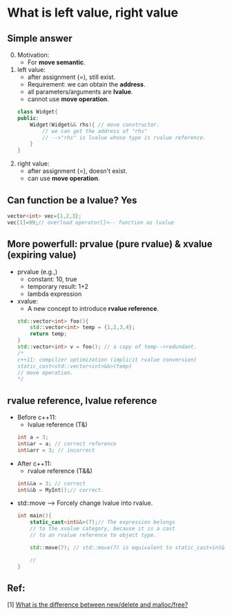 # What is left value, right value

## Simple answer
0. Motivation:
    - For **move semantic**.
1. left value:
    - after assignment (=), still exist.
    - Requirement: we can obtain the **address**.
    - all parameters/arguments are **lvalue**. 
    - cannot use **move operation**.
    ~~~c++
    class Widget{
    public:
        Widget(Widget&& rhs){ // move constructor.
            // we can get the address of "rhs"
            // -->"rhs" is lvalue whose type is rvalue reference.
        }
    }
    ~~~
2. right value:
    - after assignment (=), doesn't exist.
    - can use **move operation**.

## Can function be a lvalue? Yes
~~~c++
vector<int> vec={1,2,3};
vec[1]=99;// overload operator[]<-- function as lvalue
~~~

## More powerfull: prvalue (pure rvalue) & xvalue (expiring value)
- prvalue (e.g.,)
    - constant: 10, true
    - temporary result: 1+2
    - lambda expression
- xvalue:
    - A new concept to introduce **rvalue reference**.
    ~~~c++
    std::vector<int> foo(){
        std::vector<int> temp = {1,2,3,4};
        return temp;
    }
    std::vector<int> v = foo(); // a copy of temp-->redundant.
    /*
    c++11: compilier optimization (implicit rvalue conversion)
    static_cast<std::vector<int>&&>(temp)
    // move operation.
    */
    ~~~
## rvalue reference, lvalue reference
- Before c++11:
    - lvalue reference (T&)
    ~~~c++
    int a = 3;
    int&ar = a; // correct reference
    int&arr = 3; // incorrect
    ~~~
- After c++11:
    - rvalue reference (T&&)
    ~~~c++
    int&&a = 3; // correct
    int&&b = MyInt();// correct.
    ~~~
- std::move --> Forcely change lvalue into rvalue.
    ~~~c++
    int main(){
        static_cast<int&&>(7);// The expression belongs
        // to the xvalue category, because it is a cast 
        // to an rvalue reference to object type.

        std::move(7); // std::move(7) is equivalent to static_cast<int&&>(7).

        // 
    }
    ~~~

## Ref:
[1] [What is the difference between new/delete and malloc/free?](https://stackoverflow.com/questions/240212/what-is-the-difference-between-new-delete-and-malloc-free)